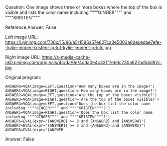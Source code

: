 Question: One image shows three or more boxes where the top of the box is visible and lists the color name including """"GINGER"""" and """"KRISTEN"""".

Reference Answer: False

Left image URL: https://i.pinimg.com/736x/15/96/a5/1596a57e827ca3e5003a6decedae7efe--kylie-jenner-kristen-lip-kit-kylie-jenner-lip-kits.jpg

Right image URL: https://s-media-cache-ak0.pinimg.com/originals/4c/da/0e/4cda0e4c331f7eb6c730a827ad54d92c.jpg

Original program:

```
ANSWER0=VQA(image=LEFT,question='How many boxes are in the image?')
ANSWER1=VQA(image=RIGHT,question='How many boxes are in the image?')
ANSWER2=VQA(image=LEFT,question='Are the top of the boxes visible?')
ANSWER3=VQA(image=RIGHT,question='Are the top of the boxes visible?')
ANSWER4=VQA(image=LEFT,question='Does the box list the color name including """"GINGER"""" and """"KRISTEN""""?')
ANSWER5=VQA(image=RIGHT,question='Does the box list the color name including """"GINGER"""" and """"KRISTEN""""?')
ANSWER6=EVAL(expr='{ANSWER0} >= 3 and {ANSWER2} and {ANSWER4}')
ANSWER7=EVAL(expr='{ANSWER1} >= 3 and {ANSWER3} and {ANSWER5}')
ANSWER8=EVAL(expr='{ANSWER
```
Answer: False

